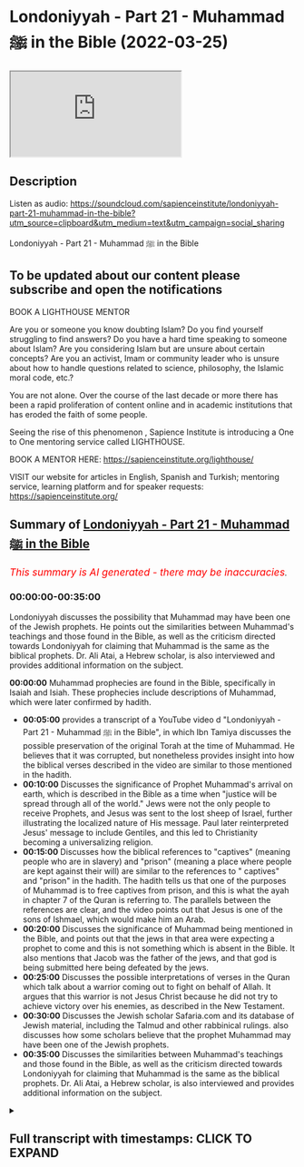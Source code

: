 # Londoniyyah - Part 21 - Muhammad ﷺ in the Bible (2022-03-25)

<iframe loading='lazy' allow='autoplay' src='https://www.youtube.com/embed/diCnJvtrpL4'></iframe>

## Description

Listen as audio: <https://soundcloud.com/sapienceinstitute/londoniyyah-part-21-muhammad-in-the-bible?utm_source=clipboard&utm_medium=text&utm_campaign=social_sharing>

Londoniyyah - Part 21 - Muhammad ﷺ in the Bible

To be updated about our content please subscribe and open the notifications
----

BOOK A LIGHTHOUSE MENTOR

Are you or someone you know doubting Islam? Do you find yourself struggling to find answers?  Do you have a hard time speaking to someone about Islam?  Are you considering Islam but are unsure about certain concepts?  Are you an activist, Imam or community leader who is unsure about how to handle questions related to science, philosophy, the Islamic moral code, etc.?

You are not alone.  Over the course of the last decade or more there has been a rapid proliferation of content online and in academic institutions that has eroded the faith of some people.

Seeing the rise of  this phenomenon , Sapience Institute is introducing a One to One mentoring service called LIGHTHOUSE.

BOOK A MENTOR HERE: <https://sapienceinstitute.org/lighthouse/>

VISIT our website for articles in English, Spanish and Turkish; mentoring service, learning platform and for speaker requests: <https://sapienceinstitute.org/>

## Summary of [Londoniyyah - Part 21 - Muhammad ﷺ in the Bible](https://www.youtube.com/watch?v=diCnJvtrpL4)

*<span style="color:red; font-size:125%">This summary is AI generated - there may be inaccuracies</span>. [](/)*

### <a onclick="modifyYTiframeseektime('0')">00:00:00-00:35:00</a>

 Londoniyyah discusses the possibility that Muhammad may have been one of the Jewish prophets. He points out the similarities between Muhammad's teachings and those found in the Bible, as well as the criticism directed towards Londoniyyah for claiming that Muhammad is the same as the biblical prophets. Dr. Ali Atai, a Hebrew scholar, is also interviewed and provides additional information on the subject.

**<a onclick="modifyYTiframeseektime('0')">00:00:00</a>**  Muhammad prophecies are found in the Bible, specifically in Isaiah and Isiah. These prophecies include descriptions of Muhammad, which were later confirmed by hadith.

* **<a onclick="modifyYTiframeseektime('300')">00:05:00</a>**  provides a transcript of a YouTube video d "Londoniyyah - Part 21 - Muhammad ﷺ in the Bible", in which Ibn Tamiya discusses the possible preservation of the original Torah at the time of Muhammad. He believes that it was corrupted, but nonetheless provides insight into how the biblical verses described in the video are similar to those mentioned in the hadith.
* **<a onclick="modifyYTiframeseektime('600')">00:10:00</a>** Discusses the significance of Prophet Muhammad's arrival on earth, which is described in the Bible as a time when "justice will be spread through all of the world." Jews were not the only people to receive Prophets, and Jesus was sent to the lost sheep of Israel, further illustrating the localized nature of His message. Paul later reinterpreted Jesus' message to include Gentiles, and this led to Christianity becoming a universalizing religion.
* **<a onclick="modifyYTiframeseektime('900')">00:15:00</a>** Discusses how the biblical references to "captives" (meaning people who are in slavery) and "prison" (meaning a place where people are kept against their will) are similar to the references to " captives" and "prison" in the hadith. The hadith tells us that one of the purposes of Muhammad is to free captives from prison, and this is what the ayah in chapter 7 of the Quran is referring to. The parallels between the references are clear, and the video points out that Jesus is one of the sons of Ishmael, which would make him an Arab.
* **<a onclick="modifyYTiframeseektime('1200')">00:20:00</a>** Discusses the significance of Muhammad being mentioned in the Bible, and points out that the jews in that area were expecting a prophet to come and this is not something which is absent in the Bible. It also mentions that Jacob was the father of the jews, and that god is being submitted here being defeated by the jews.
* **<a onclick="modifyYTiframeseektime('1500')">00:25:00</a>** Discusses the possible interpretations of verses in the Quran which talk about a warrior coming out to fight on behalf of Allah. It argues that this warrior is not Jesus Christ because he did not try to achieve victory over his enemies, as described in the New Testament.
* **<a onclick="modifyYTiframeseektime('1800')">00:30:00</a>** Discusses the Jewish scholar Safaria.com and its database of Jewish material, including the Talmud and other rabbinical rulings.  also discusses how some scholars believe that the prophet Muhammad may have been one of the Jewish prophets.
* **<a onclick="modifyYTiframeseektime('2100')">00:35:00</a>** Discusses the similarities between Muhammad's teachings and those found in the Bible, as well as the criticism directed towards Londoniyyah for claiming that Muhammad is the same as the biblical prophets. Dr. Ali Atai, a Hebrew scholar, is also interviewed and provides additional information on the subject.

<details><summary><h2>Full transcript with timestamps: CLICK TO EXPAND</h2></summary>

<a onclick="modifyYTiframeseektime('13')">0:00:13</a> how is everyone doing this is the ninth  
<a onclick="modifyYTiframeseektime('15')">0:00:15</a> session and we're going to be talking  
<a onclick="modifyYTiframeseektime('16')">0:00:16</a> something about something very important  
<a onclick="modifyYTiframeseektime('17')">0:00:17</a> which is about the prophecies  
<a onclick="modifyYTiframeseektime('20')">0:00:20</a> of  
<a onclick="modifyYTiframeseektime('21')">0:00:21</a> the prophet  
<a onclick="modifyYTiframeseektime('22')">0:00:22</a> muhammad that can be found in the bible  
<a onclick="modifyYTiframeseektime('26')">0:00:26</a> before i do that i'm going to leave it  
<a onclick="modifyYTiframeseektime('27')">0:00:27</a> to aquatic to  
<a onclick="modifyYTiframeseektime('57')">0:00:57</a> right so in this poem  
<a onclick="modifyYTiframeseektime('59')">0:00:59</a> uh the the  
<a onclick="modifyYTiframeseektime('61')">0:01:01</a> the novel basically mentions the  
<a onclick="modifyYTiframeseektime('63')">0:01:03</a> basically mentions  
<a onclick="modifyYTiframeseektime('65')">0:01:05</a> uh  
<a onclick="modifyYTiframeseektime('66')">0:01:06</a> which in arabic is  
<a onclick="modifyYTiframeseektime('68')">0:01:08</a> basically the book of isaiah  
<a onclick="modifyYTiframeseektime('71')">0:01:11</a> and the book of isaiah potentially is  
<a onclick="modifyYTiframeseektime('73')">0:01:13</a> the most clear or clear of what we have  
<a onclick="modifyYTiframeseektime('75')">0:01:15</a> today  
<a onclick="modifyYTiframeseektime('77')">0:01:17</a> in uh in terms of  
<a onclick="modifyYTiframeseektime('79')">0:01:19</a> the 42nd chapter of isaiah in terms of  
<a onclick="modifyYTiframeseektime('82')">0:01:22</a> predictions  
<a onclick="modifyYTiframeseektime('83')">0:01:23</a> or mentioning  
<a onclick="modifyYTiframeseektime('85')">0:01:25</a> of a prophet that's going to come in the  
<a onclick="modifyYTiframeseektime('86')">0:01:26</a> future  
<a onclick="modifyYTiframeseektime('87')">0:01:27</a> and when we go through it and we will go  
<a onclick="modifyYTiframeseektime('89')">0:01:29</a> through it it's going to be clear to us  
<a onclick="modifyYTiframeseektime('91')">0:01:31</a> that the  
<a onclick="modifyYTiframeseektime('93')">0:01:33</a> descriptions  
<a onclick="modifyYTiframeseektime('94')">0:01:34</a> are of  
<a onclick="modifyYTiframeseektime('95')">0:01:35</a> uh none other than the prophet muhammad  
<a onclick="modifyYTiframeseektime('98')">0:01:38</a> but before we do so i think it will be  
<a onclick="modifyYTiframeseektime('100')">0:01:40</a> befitting  
<a onclick="modifyYTiframeseektime('101')">0:01:41</a> to have some recite  
<a onclick="modifyYTiframeseektime('104')">0:01:44</a> chapter 7 157  
<a onclick="modifyYTiframeseektime('106')">0:01:46</a> which is a key ayah in the quran  
<a onclick="modifyYTiframeseektime('109')">0:01:49</a> which mentions some points which we  
<a onclick="modifyYTiframeseektime('111')">0:01:51</a> should also pay attention to so this is  
<a onclick="modifyYTiframeseektime('113')">0:01:53</a> chapter 7 verse 157  
<a onclick="modifyYTiframeseektime('166')">0:02:46</a> my  
<a onclick="modifyYTiframeseektime('170')">0:02:50</a> so i'm going to quickly read a  
<a onclick="modifyYTiframeseektime('171')">0:02:51</a> translation of that  
<a onclick="modifyYTiframeseektime('173')">0:02:53</a> uh they are the ones who follow the  
<a onclick="modifyYTiframeseektime('175')">0:02:55</a> messenger the unlettered prophet  
<a onclick="modifyYTiframeseektime('177')">0:02:57</a> whose description they found in the  
<a onclick="modifyYTiframeseektime('179')">0:02:59</a> torah and the injil the gospel he  
<a onclick="modifyYTiframeseektime('181')">0:03:01</a> commands them to do good and forbids  
<a onclick="modifyYTiframeseektime('183')">0:03:03</a> them from evil permits for them what is  
<a onclick="modifyYTiframeseektime('185')">0:03:05</a> lawful and forbids to them  
<a onclick="modifyYTiframeseektime('187')">0:03:07</a> what is impure and relieves them from  
<a onclick="modifyYTiframeseektime('189')">0:03:09</a> the burdens  
<a onclick="modifyYTiframeseektime('191')">0:03:11</a> and the shackles that  
<a onclick="modifyYTiframeseektime('193')">0:03:13</a> that  
<a onclick="modifyYTiframeseektime('193')">0:03:13</a> bound them  
<a onclick="modifyYTiframeseektime('195')">0:03:15</a> only those who believe in him honor and  
<a onclick="modifyYTiframeseektime('197')">0:03:17</a> support him and follow the light sent  
<a onclick="modifyYTiframeseektime('199')">0:03:19</a> down to him will be successful  
<a onclick="modifyYTiframeseektime('204')">0:03:24</a> now interestingly and this is in the  
<a onclick="modifyYTiframeseektime('205')">0:03:25</a> next slide  
<a onclick="modifyYTiframeseektime('207')">0:03:27</a> there is actually a hadith on this  
<a onclick="modifyYTiframeseektime('210')">0:03:30</a> matter and this hadith is in bukhari  
<a onclick="modifyYTiframeseektime('213')">0:03:33</a> and it's narrated as you can see  
<a onclick="modifyYTiframeseektime('216')">0:03:36</a> by  
<a onclick="modifyYTiframeseektime('221')">0:03:41</a> as you can see here  
<a onclick="modifyYTiframeseektime('223')">0:03:43</a> oh sorry yes  
<a onclick="modifyYTiframeseektime('225')">0:03:45</a> and here i'm going to read the english  
<a onclick="modifyYTiframeseektime('229')">0:03:49</a> it says  
<a onclick="modifyYTiframeseektime('230')">0:03:50</a> that he narrates that tell me about the  
<a onclick="modifyYTiframeseektime('232')">0:03:52</a> description of allah's messenger  
<a onclick="modifyYTiframeseektime('234')">0:03:54</a> which is mentioned in the torah  
<a onclick="modifyYTiframeseektime('237')">0:03:57</a> he replied yes by allah he is described  
<a onclick="modifyYTiframeseektime('239')">0:03:59</a> in the torah with some of the qualities  
<a onclick="modifyYTiframeseektime('241')">0:04:01</a> attributed to him in the quran as  
<a onclick="modifyYTiframeseektime('244')">0:04:04</a> follows  
<a onclick="modifyYTiframeseektime('245')">0:04:05</a> now bear in mind  
<a onclick="modifyYTiframeseektime('247')">0:04:07</a> that the books that we have now the old  
<a onclick="modifyYTiframeseektime('249')">0:04:09</a> testament or what is referred to as  
<a onclick="modifyYTiframeseektime('250')">0:04:10</a> torah or the first five books  
<a onclick="modifyYTiframeseektime('253')">0:04:13</a> they have undergone significant revision  
<a onclick="modifyYTiframeseektime('255')">0:04:15</a> there has been manuscripts that have  
<a onclick="modifyYTiframeseektime('257')">0:04:17</a> been found there have been changes that  
<a onclick="modifyYTiframeseektime('259')">0:04:19</a> have been made and that's  
<a onclick="modifyYTiframeseektime('260')">0:04:20</a> an open secret now it doesn't require  
<a onclick="modifyYTiframeseektime('263')">0:04:23</a> too much discussion  
<a onclick="modifyYTiframeseektime('265')">0:04:25</a> only someone who is a religious fanatic  
<a onclick="modifyYTiframeseektime('267')">0:04:27</a> or blind to the evidence would think  
<a onclick="modifyYTiframeseektime('269')">0:04:29</a> anything other than this  
<a onclick="modifyYTiframeseektime('272')">0:04:32</a> for example the masoretic text which  
<a onclick="modifyYTiframeseektime('274')">0:04:34</a> many of the  
<a onclick="modifyYTiframeseektime('276')">0:04:36</a> the old testament is very much of the  
<a onclick="modifyYTiframeseektime('277')">0:04:37</a> old testament translations are based on  
<a onclick="modifyYTiframeseektime('280')">0:04:40</a> underwent significant transformation  
<a onclick="modifyYTiframeseektime('282')">0:04:42</a> when they found the dead sea scrolls  
<a onclick="modifyYTiframeseektime('284')">0:04:44</a> in  
<a onclick="modifyYTiframeseektime('285')">0:04:45</a> the last 60 70 years whenever it was  
<a onclick="modifyYTiframeseektime('286')">0:04:46</a> they funded as these girls and so when  
<a onclick="modifyYTiframeseektime('288')">0:04:48</a> they now the old testament translations  
<a onclick="modifyYTiframeseektime('291')">0:04:51</a> make a decision for what goes in and  
<a onclick="modifyYTiframeseektime('293')">0:04:53</a> what is to be excluded from the old  
<a onclick="modifyYTiframeseektime('294')">0:04:54</a> testament they decide whether it's going  
<a onclick="modifyYTiframeseektime('296')">0:04:56</a> to be the masoretic text or whether it's  
<a onclick="modifyYTiframeseektime('299')">0:04:59</a> going to be the dead sea scrolls and or  
<a onclick="modifyYTiframeseektime('301')">0:05:01</a> if it's going to be the septuagint and  
<a onclick="modifyYTiframeseektime('303')">0:05:03</a> for those who don't know the septuagint  
<a onclick="modifyYTiframeseektime('305')">0:05:05</a> is a greek translation of the old  
<a onclick="modifyYTiframeseektime('307')">0:05:07</a> testament  
<a onclick="modifyYTiframeseektime('308')">0:05:08</a> now you may ask what was a greek  
<a onclick="modifyYTiframeseektime('310')">0:05:10</a> translation of the old testament doing  
<a onclick="modifyYTiframeseektime('312')">0:05:12</a> as one of the primary sources for trying  
<a onclick="modifyYTiframeseektime('314')">0:05:14</a> to find out what the old testament is  
<a onclick="modifyYTiframeseektime('317')">0:05:17</a> they consider it one of the most  
<a onclick="modifyYTiframeseektime('319')">0:05:19</a> important and primary sources and in  
<a onclick="modifyYTiframeseektime('322')">0:05:22</a> fact what they have to do is translate  
<a onclick="modifyYTiframeseektime('323')">0:05:23</a> it into hebrew so there's a translation  
<a onclick="modifyYTiframeseektime('325')">0:05:25</a> process  
<a onclick="modifyYTiframeseektime('327')">0:05:27</a> and it's not inconceivable to think that  
<a onclick="modifyYTiframeseektime('329')">0:05:29</a> they would actually prefer a septuagint  
<a onclick="modifyYTiframeseektime('331')">0:05:31</a> translation  
<a onclick="modifyYTiframeseektime('333')">0:05:33</a> over and above for example a dead sea  
<a onclick="modifyYTiframeseektime('335')">0:05:35</a> manuscript translation it's that's that  
<a onclick="modifyYTiframeseektime('337')">0:05:37</a> has happened that does happen  
<a onclick="modifyYTiframeseektime('339')">0:05:39</a> and so many of the times you maybe a  
<a onclick="modifyYTiframeseektime('341')">0:05:41</a> section of the bible will depend  
<a onclick="modifyYTiframeseektime('344')">0:05:44</a> entirely on  
<a onclick="modifyYTiframeseektime('345')">0:05:45</a> a translation of a he of of a text from  
<a onclick="modifyYTiframeseektime('349')">0:05:49</a> the greek into the hebrew so this is the  
<a onclick="modifyYTiframeseektime('351')">0:05:51</a> kind of thing we are dealing with  
<a onclick="modifyYTiframeseektime('353')">0:05:53</a> we are not dealing with a book that has  
<a onclick="modifyYTiframeseektime('355')">0:05:55</a> been preserved  
<a onclick="modifyYTiframeseektime('356')">0:05:56</a> and so at the time of the prophet  
<a onclick="modifyYTiframeseektime('362')">0:06:02</a> it's important to know  
<a onclick="modifyYTiframeseektime('363')">0:06:03</a> that what they what they were reading  
<a onclick="modifyYTiframeseektime('365')">0:06:05</a> then is different to what we're reading  
<a onclick="modifyYTiframeseektime('366')">0:06:06</a> now and ibn tamiya believes in his hijab  
<a onclick="modifyYTiframeseektime('370')">0:06:10</a> uh  
<a onclick="modifyYTiframeseektime('371')">0:06:11</a> his major work on on kind of comparative  
<a onclick="modifyYTiframeseektime('374')">0:06:14</a> religion  
<a onclick="modifyYTiframeseektime('375')">0:06:15</a> he believes actually and this is a  
<a onclick="modifyYTiframeseektime('376')">0:06:16</a> minority opinion  
<a onclick="modifyYTiframeseektime('378')">0:06:18</a> it is a minority opinion that the torah  
<a onclick="modifyYTiframeseektime('380')">0:06:20</a> in its original form was actually  
<a onclick="modifyYTiframeseektime('382')">0:06:22</a> preserved at the time of the prophet he  
<a onclick="modifyYTiframeseektime('385')">0:06:25</a> believes that whereas in hajjar and  
<a onclick="modifyYTiframeseektime('387')">0:06:27</a> others they disagree with that and  
<a onclick="modifyYTiframeseektime('389')">0:06:29</a> they show that actually it has been  
<a onclick="modifyYTiframeseektime('391')">0:06:31</a> uh you know corrupted and so on  
<a onclick="modifyYTiframeseektime('395')">0:06:35</a> so this is the relevance because you'd  
<a onclick="modifyYTiframeseektime('396')">0:06:36</a> be thinking okay why why is he  
<a onclick="modifyYTiframeseektime('397')">0:06:37</a> mentioning what's in the torah if they  
<a onclick="modifyYTiframeseektime('399')">0:06:39</a> told us  
<a onclick="modifyYTiframeseektime('400')">0:06:40</a> if it's corrupted  
<a onclick="modifyYTiframeseektime('402')">0:06:42</a> there's two ways of answering that  
<a onclick="modifyYTiframeseektime('403')">0:06:43</a> question if you go with the majority  
<a onclick="modifyYTiframeseektime('404')">0:06:44</a> opinions because a that part of the  
<a onclick="modifyYTiframeseektime('406')">0:06:46</a> torah would not be maharaf  
<a onclick="modifyYTiframeseektime('409')">0:06:49</a> and or be  
<a onclick="modifyYTiframeseektime('410')">0:06:50</a> that actually the torah would not have  
<a onclick="modifyYTiframeseektime('412')">0:06:52</a> been muhammad couldn't see me at that  
<a onclick="modifyYTiframeseektime('413')">0:06:53</a> time which is corrupted  
<a onclick="modifyYTiframeseektime('415')">0:06:55</a> in either event it's not a problem for  
<a onclick="modifyYTiframeseektime('417')">0:06:57</a> us what isn't what is interesting about  
<a onclick="modifyYTiframeseektime('419')">0:06:59</a> this is that now you have this companion  
<a onclick="modifyYTiframeseektime('423')">0:07:03</a> telling us what he is reading from the  
<a onclick="modifyYTiframeseektime('424')">0:07:04</a> torah  
<a onclick="modifyYTiframeseektime('425')">0:07:05</a> at the time of the prophet  
<a onclick="modifyYTiframeseektime('430')">0:07:10</a> he said he replied yes by allah he is  
<a onclick="modifyYTiframeseektime('432')">0:07:12</a> describing the torah with some of the  
<a onclick="modifyYTiframeseektime('434')">0:07:14</a> qualities attributed to him in the quran  
<a onclick="modifyYTiframeseektime('436')">0:07:16</a> as follows oh prophet we have sent you  
<a onclick="modifyYTiframeseektime('438')">0:07:18</a> as a witness  
<a onclick="modifyYTiframeseektime('439')">0:07:19</a> for allah's true religion and the giver  
<a onclick="modifyYTiframeseektime('441')">0:07:21</a> of glad tidings  
<a onclick="modifyYTiframeseektime('443')">0:07:23</a> to the faithful believers and of warner  
<a onclick="modifyYTiframeseektime('445')">0:07:25</a> to the unbelievers and a guardian of the  
<a onclick="modifyYTiframeseektime('447')">0:07:27</a> illiterates you are my slave and i am  
<a onclick="modifyYTiframeseektime('450')">0:07:30</a> and my messenger okay  
<a onclick="modifyYTiframeseektime('453')">0:07:33</a> i have named you el mota  
<a onclick="modifyYTiframeseektime('455')">0:07:35</a> or the one one who depends upon allah  
<a onclick="modifyYTiframeseektime('458')">0:07:38</a> you are neither discourteous harsh  
<a onclick="modifyYTiframeseektime('461')">0:07:41</a> nor a noisemaker in the markets and you  
<a onclick="modifyYTiframeseektime('463')">0:07:43</a> do not do evil to those who do evil to  
<a onclick="modifyYTiframeseektime('466')">0:07:46</a> you but you deal with them  
<a onclick="modifyYTiframeseektime('468')">0:07:48</a> with forgiveness  
<a onclick="modifyYTiframeseektime('470')">0:07:50</a> and kindness  
<a onclick="modifyYTiframeseektime('472')">0:07:52</a> allah will not let him the prophet die  
<a onclick="modifyYTiframeseektime('474')">0:07:54</a> till he makes straight the crooked  
<a onclick="modifyYTiframeseektime('475')">0:07:55</a> people by making them say non has the  
<a onclick="modifyYTiframeseektime('478')">0:07:58</a> right to be worshipped by allah  
<a onclick="modifyYTiframeseektime('481')">0:08:01</a> with which  
<a onclick="modifyYTiframeseektime('482')">0:08:02</a> will be open blind eyes and deaf ears  
<a onclick="modifyYTiframeseektime('484')">0:08:04</a> and enveloped hearts now interesting  
<a onclick="modifyYTiframeseektime('486')">0:08:06</a> because  
<a onclick="modifyYTiframeseektime('487')">0:08:07</a> we are going to read now the biblical  
<a onclick="modifyYTiframeseektime('489')">0:08:09</a> verses  
<a onclick="modifyYTiframeseektime('491')">0:08:11</a> and they're there in the slides but i'm  
<a onclick="modifyYTiframeseektime('492')">0:08:12</a> going to read them  
<a onclick="modifyYTiframeseektime('493')">0:08:13</a> myself  
<a onclick="modifyYTiframeseektime('494')">0:08:14</a> and i want you to just think about those  
<a onclick="modifyYTiframeseektime('496')">0:08:16</a> those are the descriptions that i  
<a onclick="modifyYTiframeseektime('498')">0:08:18</a> mentioned the hadith whilst now we read  
<a onclick="modifyYTiframeseektime('502')">0:08:22</a> isaiah chapter 42.  
<a onclick="modifyYTiframeseektime('509')">0:08:29</a> here is my servant whom i uphold  
<a onclick="modifyYTiframeseektime('513')">0:08:33</a> my chosen one in whom i delight  
<a onclick="modifyYTiframeseektime('517')">0:08:37</a> i will put my spirit on him and he will  
<a onclick="modifyYTiframeseektime('519')">0:08:39</a> bring justice to the nations  
<a onclick="modifyYTiframeseektime('522')">0:08:42</a> he will not shout or cry out or raise  
<a onclick="modifyYTiframeseektime('524')">0:08:44</a> his voice in the streets what does that  
<a onclick="modifyYTiframeseektime('526')">0:08:46</a> remind you of  
<a onclick="modifyYTiframeseektime('527')">0:08:47</a> the hadith  
<a onclick="modifyYTiframeseektime('528')">0:08:48</a> we just read yeah  
<a onclick="modifyYTiframeseektime('530')">0:08:50</a> and bear in mind also that not shouting  
<a onclick="modifyYTiframeseektime('532')">0:08:52</a> and crying out is something which is in  
<a onclick="modifyYTiframeseektime('533')">0:08:53</a> the quran  
<a onclick="modifyYTiframeseektime('535')">0:08:55</a> in the ankle  
<a onclick="modifyYTiframeseektime('538')">0:08:58</a> which is  
<a onclick="modifyYTiframeseektime('540')">0:09:00</a> when lokman was giving advice to his son  
<a onclick="modifyYTiframeseektime('542')">0:09:02</a> he said that the worst of voices are the  
<a onclick="modifyYTiframeseektime('543')">0:09:03</a> voices of  
<a onclick="modifyYTiframeseektime('545')">0:09:05</a> you know the donkeys so don't raise your  
<a onclick="modifyYTiframeseektime('548')">0:09:08</a> voice too much don't shout  
<a onclick="modifyYTiframeseektime('550')">0:09:10</a> don't shout out  
<a onclick="modifyYTiframeseektime('554')">0:09:14</a> a bruised reed he will not break and a  
<a onclick="modifyYTiframeseektime('557')">0:09:17</a> smoldering wick he will not snuff out  
<a onclick="modifyYTiframeseektime('560')">0:09:20</a> in faithfulness he will bring forth  
<a onclick="modifyYTiframeseektime('561')">0:09:21</a> justice  
<a onclick="modifyYTiframeseektime('563')">0:09:23</a> he will not he will not falter or be  
<a onclick="modifyYTiframeseektime('565')">0:09:25</a> discouraged till he establish justice on  
<a onclick="modifyYTiframeseektime('568')">0:09:28</a> earth  
<a onclick="modifyYTiframeseektime('570')">0:09:30</a> now this is interesting  
<a onclick="modifyYTiframeseektime('572')">0:09:32</a> because the word  
<a onclick="modifyYTiframeseektime('575')">0:09:35</a> in the hebrew language  
<a onclick="modifyYTiframeseektime('577')">0:09:37</a> which means the earth  
<a onclick="modifyYTiframeseektime('578')">0:09:38</a> it's not something specific  
<a onclick="modifyYTiframeseektime('581')">0:09:41</a> here it's uh  
<a onclick="modifyYTiframeseektime('583')">0:09:43</a> it's indefinite  
<a onclick="modifyYTiframeseektime('585')">0:09:45</a> it's talking about the entire earth  
<a onclick="modifyYTiframeseektime('588')">0:09:48</a> in fact and we know that jewish  
<a onclick="modifyYTiframeseektime('590')">0:09:50</a> tradition says that actually  
<a onclick="modifyYTiframeseektime('592')">0:09:52</a> prophethood was only sent to  
<a onclick="modifyYTiframeseektime('594')">0:09:54</a> the jews  
<a onclick="modifyYTiframeseektime('595')">0:09:55</a> so this this person who who's obviously  
<a onclick="modifyYTiframeseektime('597')">0:09:57</a> being described here  
<a onclick="modifyYTiframeseektime('599')">0:09:59</a> he's going to come not to the jewish  
<a onclick="modifyYTiframeseektime('601')">0:10:01</a> people or the children of israel he's  
<a onclick="modifyYTiframeseektime('602')">0:10:02</a> going to come to all of the world and  
<a onclick="modifyYTiframeseektime('604')">0:10:04</a> he's going to try and spread justice  
<a onclick="modifyYTiframeseektime('605')">0:10:05</a> through all of the world  
<a onclick="modifyYTiframeseektime('607')">0:10:07</a> and this is extremely significant  
<a onclick="modifyYTiframeseektime('610')">0:10:10</a> he will not be he will not falter or be  
<a onclick="modifyYTiframeseektime('611')">0:10:11</a> discouraged till he establish  
<a onclick="modifyYTiframeseektime('613')">0:10:13</a> establishes justice on the earth  
<a onclick="modifyYTiframeseektime('615')">0:10:15</a> in his law the islands will put their  
<a onclick="modifyYTiframeseektime('617')">0:10:17</a> help  
<a onclick="modifyYTiframeseektime('618')">0:10:18</a> the islands and this is plural now  
<a onclick="modifyYTiframeseektime('623')">0:10:23</a> this is what god the lord says he who  
<a onclick="modifyYTiframeseektime('625')">0:10:25</a> created the heavens and the and  
<a onclick="modifyYTiframeseektime('627')">0:10:27</a> the earth  
<a onclick="modifyYTiframeseektime('629')">0:10:29</a> sorry he who created the heavens and  
<a onclick="modifyYTiframeseektime('631')">0:10:31</a> stretched them out he who spread out the  
<a onclick="modifyYTiframeseektime('633')">0:10:33</a> earth and all that comes out of it  
<a onclick="modifyYTiframeseektime('635')">0:10:35</a> who gives breath to its people and life  
<a onclick="modifyYTiframeseektime('638')">0:10:38</a> to those who walk on it  
<a onclick="modifyYTiframeseektime('640')">0:10:40</a> i the lord and this kind of language is  
<a onclick="modifyYTiframeseektime('641')">0:10:41</a> similar to what you find in the quran  
<a onclick="modifyYTiframeseektime('645')">0:10:45</a> you know  
<a onclick="modifyYTiframeseektime('649')">0:10:49</a> i the lord have called you in  
<a onclick="modifyYTiframeseektime('651')">0:10:51</a> righteousness i will hold of your hand i  
<a onclick="modifyYTiframeseektime('654')">0:10:54</a> will keep you and will make you to to be  
<a onclick="modifyYTiframeseektime('657')">0:10:57</a> a covenant for the people and the light  
<a onclick="modifyYTiframeseektime('659')">0:10:59</a> for the gentiles  
<a onclick="modifyYTiframeseektime('661')">0:11:01</a> now the gentiles are non-jews  
<a onclick="modifyYTiframeseektime('665')">0:11:05</a> very interestingly  
<a onclick="modifyYTiframeseektime('669')">0:11:09</a> first of all all jewish prophets were  
<a onclick="modifyYTiframeseektime('671')">0:11:11</a> not sent as gentiles they were sent to  
<a onclick="modifyYTiframeseektime('673')">0:11:13</a> the children of israel  
<a onclick="modifyYTiframeseektime('675')">0:11:15</a> but even jesus for the for christians  
<a onclick="modifyYTiframeseektime('677')">0:11:17</a> who want to say this is about jesus  
<a onclick="modifyYTiframeseektime('679')">0:11:19</a> he wasn't sent to the gentiles he  
<a onclick="modifyYTiframeseektime('682')">0:11:22</a> himself stated that he was sent to the  
<a onclick="modifyYTiframeseektime('684')">0:11:24</a> lost sheep of israel a very famous  
<a onclick="modifyYTiframeseektime('686')">0:11:26</a> narration i'm not sure if any of you  
<a onclick="modifyYTiframeseektime('687')">0:11:27</a> know it and you should know this  
<a onclick="modifyYTiframeseektime('688')">0:11:28</a> narration  
<a onclick="modifyYTiframeseektime('690')">0:11:30</a> because it  
<a onclick="modifyYTiframeseektime('691')">0:11:31</a> it's it's it's actually  
<a onclick="modifyYTiframeseektime('693')">0:11:33</a> and we would say this definitely didn't  
<a onclick="modifyYTiframeseektime('695')">0:11:35</a> happen  
<a onclick="modifyYTiframeseektime('697')">0:11:37</a> but this indicates racism and  
<a onclick="modifyYTiframeseektime('698')">0:11:38</a> discrimination  
<a onclick="modifyYTiframeseektime('700')">0:11:40</a> uh a canaanite woman came to jesus  
<a onclick="modifyYTiframeseektime('704')">0:11:44</a> in the bible the new testament now  
<a onclick="modifyYTiframeseektime('707')">0:11:47</a> and she asked him to heal her  
<a onclick="modifyYTiframeseektime('709')">0:11:49</a> and he says he doesn't he called her a  
<a onclick="modifyYTiframeseektime('711')">0:11:51</a> dog basically  
<a onclick="modifyYTiframeseektime('713')">0:11:53</a> you know  
<a onclick="modifyYTiframeseektime('715')">0:11:55</a> after she begged him a little bit more  
<a onclick="modifyYTiframeseektime('716')">0:11:56</a> he healed her  
<a onclick="modifyYTiframeseektime('719')">0:11:59</a> and they say well that abra gets the  
<a onclick="modifyYTiframeseektime('720')">0:12:00</a> first thing it doesn't abrogate anything  
<a onclick="modifyYTiframeseektime('721')">0:12:01</a> he still called her a dog because she  
<a onclick="modifyYTiframeseektime('723')">0:12:03</a> was a gentile she wasn't a jew  
<a onclick="modifyYTiframeseektime('725')">0:12:05</a> and you could look at  
<a onclick="modifyYTiframeseektime('726')">0:12:06</a> this very famous verse  
<a onclick="modifyYTiframeseektime('729')">0:12:09</a> and jesus in the new testament said do  
<a onclick="modifyYTiframeseektime('731')">0:12:11</a> not go in the way of the gentiles  
<a onclick="modifyYTiframeseektime('733')">0:12:13</a> for i was only sent to the lost sheep of  
<a onclick="modifyYTiframeseektime('735')">0:12:15</a> israel  
<a onclick="modifyYTiframeseektime('736')">0:12:16</a> very clear and decisive verse it's only  
<a onclick="modifyYTiframeseektime('739')">0:12:19</a> really  
<a onclick="modifyYTiframeseektime('740')">0:12:20</a> when you look at the history of  
<a onclick="modifyYTiframeseektime('742')">0:12:22</a> christianity  
<a onclick="modifyYTiframeseektime('743')">0:12:23</a> when did christianity become a  
<a onclick="modifyYTiframeseektime('744')">0:12:24</a> universalizing religion  
<a onclick="modifyYTiframeseektime('747')">0:12:27</a> it became a universalizing religion  
<a onclick="modifyYTiframeseektime('749')">0:12:29</a> when paul  
<a onclick="modifyYTiframeseektime('750')">0:12:30</a> had an interpretation  
<a onclick="modifyYTiframeseektime('752')">0:12:32</a> of christianity  
<a onclick="modifyYTiframeseektime('754')">0:12:34</a> which was universalizing which was  
<a onclick="modifyYTiframeseektime('757')">0:12:37</a> we'll go to the gentiles and so on  
<a onclick="modifyYTiframeseektime('760')">0:12:40</a> but i'm not sure if you guys know who  
<a onclick="modifyYTiframeseektime('762')">0:12:42</a> james is who knows who james is  
<a onclick="modifyYTiframeseektime('763')">0:12:43</a> according to christians  
<a onclick="modifyYTiframeseektime('766')">0:12:46</a> yeah the brother of jesus christ they  
<a onclick="modifyYTiframeseektime('768')">0:12:48</a> believe he's the brother of jesus christ  
<a onclick="modifyYTiframeseektime('770')">0:12:50</a> and james if you look at  
<a onclick="modifyYTiframeseektime('773')">0:12:53</a> the books of  
<a onclick="modifyYTiframeseektime('775')">0:12:55</a> he was supposedly written and so on  
<a onclick="modifyYTiframeseektime('777')">0:12:57</a> he was firmly on the old covenant he  
<a onclick="modifyYTiframeseektime('779')">0:12:59</a> firmly believed in the law or the jews  
<a onclick="modifyYTiframeseektime('782')">0:13:02</a> today called the halacha he firmly  
<a onclick="modifyYTiframeseektime('784')">0:13:04</a> believed in all that in fact  
<a onclick="modifyYTiframeseektime('785')">0:13:05</a> he  
<a onclick="modifyYTiframeseektime('786')">0:13:06</a> and we can go into this but he tested  
<a onclick="modifyYTiframeseektime('788')">0:13:08</a> paul himself  
<a onclick="modifyYTiframeseektime('791')">0:13:11</a> about things like circumcision i mean  
<a onclick="modifyYTiframeseektime('792')">0:13:12</a> they were fighting each other for a  
<a onclick="modifyYTiframeseektime('793')">0:13:13</a> circumcision  
<a onclick="modifyYTiframeseektime('794')">0:13:14</a> you know he tested paul to see if he in  
<a onclick="modifyYTiframeseektime('797')">0:13:17</a> fact believed in the law  
<a onclick="modifyYTiframeseektime('799')">0:13:19</a> and paul  
<a onclick="modifyYTiframeseektime('800')">0:13:20</a> replied that yes he believes in the law  
<a onclick="modifyYTiframeseektime('802')">0:13:22</a> he believed that you know and he was he  
<a onclick="modifyYTiframeseektime('804')">0:13:24</a> was lying actually because when you look  
<a onclick="modifyYTiframeseektime('806')">0:13:26</a> at his books there's 13 books in the new  
<a onclick="modifyYTiframeseektime('808')">0:13:28</a> testament attributed to paul  
<a onclick="modifyYTiframeseektime('810')">0:13:30</a> all of them indicate that he wasn't he  
<a onclick="modifyYTiframeseektime('811')">0:13:31</a> doesn't believe he believes in a new  
<a onclick="modifyYTiframeseektime('813')">0:13:33</a> covenant he believes that jesus  
<a onclick="modifyYTiframeseektime('816')">0:13:36</a> the fact that he died for the sins  
<a onclick="modifyYTiframeseektime('818')">0:13:38</a> of humanity means that we don't have to  
<a onclick="modifyYTiframeseektime('820')">0:13:40</a> abide by that law so he pretended  
<a onclick="modifyYTiframeseektime('823')">0:13:43</a> when he was in front of james  
<a onclick="modifyYTiframeseektime('825')">0:13:45</a> to abide by the law but when  
<a onclick="modifyYTiframeseektime('827')">0:13:47</a> in his own teachings  
<a onclick="modifyYTiframeseektime('830')">0:13:50</a> he uh  
<a onclick="modifyYTiframeseektime('832')">0:13:52</a> he didn't abide by the law so the  
<a onclick="modifyYTiframeseektime('833')">0:13:53</a> universalizing message of christianity  
<a onclick="modifyYTiframeseektime('837')">0:13:57</a> was partly because of paul and then  
<a onclick="modifyYTiframeseektime('840')">0:14:00</a> because of the roman empire when they  
<a onclick="modifyYTiframeseektime('842')">0:14:02</a> when they took on christianity it  
<a onclick="modifyYTiframeseektime('843')">0:14:03</a> couldn't be a localized religion for the  
<a onclick="modifyYTiframeseektime('844')">0:14:04</a> jews it had to be something which was  
<a onclick="modifyYTiframeseektime('846')">0:14:06</a> universalized for everyone otherwise  
<a onclick="modifyYTiframeseektime('848')">0:14:08</a> policy could not be extracted from it  
<a onclick="modifyYTiframeseektime('850')">0:14:10</a> and unity unity cannot be made from it  
<a onclick="modifyYTiframeseektime('853')">0:14:13</a> but if you look at the explicit verses  
<a onclick="modifyYTiframeseektime('857')">0:14:17</a> of the uh  
<a onclick="modifyYTiframeseektime('859')">0:14:19</a> of of the bible you can easily make a  
<a onclick="modifyYTiframeseektime('861')">0:14:21</a> case  
<a onclick="modifyYTiframeseektime('862')">0:14:22</a> for the localized nature of the message  
<a onclick="modifyYTiframeseektime('864')">0:14:24</a> of jesus himself do not go in the way of  
<a onclick="modifyYTiframeseektime('867')">0:14:27</a> you know the gentiles for i was only  
<a onclick="modifyYTiframeseektime('869')">0:14:29</a> sent to the lost sheep of israel  
<a onclick="modifyYTiframeseektime('871')">0:14:31</a> but the fact that this is not jesus will  
<a onclick="modifyYTiframeseektime('873')">0:14:33</a> become even more clear  
<a onclick="modifyYTiframeseektime('875')">0:14:35</a> in the verses that follow  
<a onclick="modifyYTiframeseektime('877')">0:14:37</a> he stated i the lord  
<a onclick="modifyYTiframeseektime('880')">0:14:40</a> have called you in righteousness  
<a onclick="modifyYTiframeseektime('882')">0:14:42</a> i will take hold of your hand i will  
<a onclick="modifyYTiframeseektime('884')">0:14:44</a> keep you and will make you  
<a onclick="modifyYTiframeseektime('886')">0:14:46</a> to be a covenant for the people and the  
<a onclick="modifyYTiframeseektime('889')">0:14:49</a> light for the gentiles  
<a onclick="modifyYTiframeseektime('890')">0:14:50</a> to open the to open eyes that's our  
<a onclick="modifyYTiframeseektime('893')">0:14:53</a> blind and what does that remind you of  
<a onclick="modifyYTiframeseektime('896')">0:14:56</a> to open eyes that are blind the  
<a onclick="modifyYTiframeseektime('897')">0:14:57</a> christians will say this is you know  
<a onclick="modifyYTiframeseektime('899')">0:14:59</a> this is jesus but what did we see in the  
<a onclick="modifyYTiframeseektime('901')">0:15:01</a> hadith  
<a onclick="modifyYTiframeseektime('902')">0:15:02</a> we saw this exact terminology  
<a onclick="modifyYTiframeseektime('905')">0:15:05</a> who remembers what the hadith said  
<a onclick="modifyYTiframeseektime('907')">0:15:07</a> yeah um  
<a onclick="modifyYTiframeseektime('909')">0:15:09</a> which will be opened blind eyes and  
<a onclick="modifyYTiframeseektime('911')">0:15:11</a> death is and enveloped hearts  
<a onclick="modifyYTiframeseektime('916')">0:15:16</a> exactly to open eyes  
<a onclick="modifyYTiframeseektime('919')">0:15:19</a> that are blind  
<a onclick="modifyYTiframeseektime('921')">0:15:21</a> to free captives from prison and to  
<a onclick="modifyYTiframeseektime('924')">0:15:24</a> release them from the dungeon what does  
<a onclick="modifyYTiframeseektime('927')">0:15:27</a> that remind you of  
<a onclick="modifyYTiframeseektime('931')">0:15:31</a> not the hadith but something even  
<a onclick="modifyYTiframeseektime('938')">0:15:38</a> clearer this this sentence here says  
<a onclick="modifyYTiframeseektime('943')">0:15:43</a> to free captives from prison  
<a onclick="modifyYTiframeseektime('950')">0:15:50</a> say again slavery  
<a onclick="modifyYTiframeseektime('952')">0:15:52</a> this is captive so it could be uh yeah  
<a onclick="modifyYTiframeseektime('955')">0:15:55</a> any prisoners  
<a onclick="modifyYTiframeseektime('956')">0:15:56</a> uh the congress  
<a onclick="modifyYTiframeseektime('959')">0:15:59</a> no  
<a onclick="modifyYTiframeseektime('959')">0:15:59</a> what did we just read in the beginning  
<a onclick="modifyYTiframeseektime('961')">0:16:01</a> of the uh  
<a onclick="modifyYTiframeseektime('962')">0:16:02</a> thing  
<a onclick="modifyYTiframeseektime('963')">0:16:03</a> in the surah in chapter 7 157  
<a onclick="modifyYTiframeseektime('968')">0:16:08</a> can you go back to that  
<a onclick="modifyYTiframeseektime('969')">0:16:09</a> can you go back to the translation of  
<a onclick="modifyYTiframeseektime('971')">0:16:11</a> that  
<a onclick="modifyYTiframeseektime('979')">0:16:19</a> okay yeah  
<a onclick="modifyYTiframeseektime('993')">0:16:33</a> how is that  
<a onclick="modifyYTiframeseektime('995')">0:16:35</a> and translated them from the burdens and  
<a onclick="modifyYTiframeseektime('997')">0:16:37</a> the shackles that bound them beautiful  
<a onclick="modifyYTiframeseektime('999')">0:16:39</a> so they were imprisoned they were in  
<a onclick="modifyYTiframeseektime('1001')">0:16:41</a> shackles and then  
<a onclick="modifyYTiframeseektime('1003')">0:16:43</a> they were made free from those shackles  
<a onclick="modifyYTiframeseektime('1005')">0:16:45</a> so what do we find here we find here it  
<a onclick="modifyYTiframeseektime('1007')">0:16:47</a> says  
<a onclick="modifyYTiframeseektime('1008')">0:16:48</a> to open the eyes that are blind which is  
<a onclick="modifyYTiframeseektime('1009')">0:16:49</a> in the hadith to free captives from  
<a onclick="modifyYTiframeseektime('1011')">0:16:51</a> prison meaning to release them from the  
<a onclick="modifyYTiframeseektime('1013')">0:16:53</a> shackles and release them from the  
<a onclick="modifyYTiframeseektime('1014')">0:16:54</a> dungeon  
<a onclick="modifyYTiframeseektime('1016')">0:16:56</a> okay so this is not okay there's not an  
<a onclick="modifyYTiframeseektime('1017')">0:16:57</a> actual dungeon this metaphoric speech  
<a onclick="modifyYTiframeseektime('1022')">0:17:02</a> those who sit in darkness so if if those  
<a onclick="modifyYTiframeseektime('1024')">0:17:04</a> who are sitting in darkness that must  
<a onclick="modifyYTiframeseektime('1026')">0:17:06</a> mean that the person that is coming must  
<a onclick="modifyYTiframeseektime('1028')">0:17:08</a> be coming with what  
<a onclick="modifyYTiframeseektime('1030')">0:17:10</a> like and what does the ayah continue to  
<a onclick="modifyYTiframeseektime('1032')">0:17:12</a> say  
<a onclick="modifyYTiframeseektime('1046')">0:17:26</a> right so so the following these people  
<a onclick="modifyYTiframeseektime('1048')">0:17:28</a> that are in darkness in the dungeons are  
<a onclick="modifyYTiframeseektime('1050')">0:17:30</a> now following a light  
<a onclick="modifyYTiframeseektime('1052')">0:17:32</a> so the ayah is there  
<a onclick="modifyYTiframeseektime('1054')">0:17:34</a> the hadith is that and now you have this  
<a onclick="modifyYTiframeseektime('1056')">0:17:36</a> can you see the parallel so far  
<a onclick="modifyYTiframeseektime('1060')">0:17:40</a> but the parallels become even more  
<a onclick="modifyYTiframeseektime('1062')">0:17:42</a> clear when we continue he continues i am  
<a onclick="modifyYTiframeseektime('1066')">0:17:46</a> the lord that is my name i will not give  
<a onclick="modifyYTiframeseektime('1069')">0:17:49</a> my glory to another or praise to idols  
<a onclick="modifyYTiframeseektime('1072')">0:17:52</a> see the former things that have taken  
<a onclick="modifyYTiframeseektime('1073')">0:17:53</a> place and new things i declare  
<a onclick="modifyYTiframeseektime('1075')">0:17:55</a> before they spring  
<a onclick="modifyYTiframeseektime('1077')">0:17:57</a> into being so if before they speak into  
<a onclick="modifyYTiframeseektime('1079')">0:17:59</a> being means this is about the present or  
<a onclick="modifyYTiframeseektime('1080')">0:18:00</a> the future  
<a onclick="modifyYTiframeseektime('1082')">0:18:02</a> future because this i announce them to  
<a onclick="modifyYTiframeseektime('1085')">0:18:05</a> you he's going to announce the future  
<a onclick="modifyYTiframeseektime('1087')">0:18:07</a> sing to the lord a new song  
<a onclick="modifyYTiframeseektime('1091')">0:18:11</a> his praise from the ends of the earth  
<a onclick="modifyYTiframeseektime('1093')">0:18:13</a> you who go down to the sea and all that  
<a onclick="modifyYTiframeseektime('1096')">0:18:16</a> is in it  
<a onclick="modifyYTiframeseektime('1097')">0:18:17</a> you islands and all who live in them  
<a onclick="modifyYTiframeseektime('1099')">0:18:19</a> let the desert and its towns raise their  
<a onclick="modifyYTiframeseektime('1102')">0:18:22</a> voices let the settlements where kedar  
<a onclick="modifyYTiframeseektime('1105')">0:18:25</a> lives rejoice  
<a onclick="modifyYTiframeseektime('1107')">0:18:27</a> now in the bible  
<a onclick="modifyYTiframeseektime('1110')">0:18:30</a> and you'll see this from your slides  
<a onclick="modifyYTiframeseektime('1112')">0:18:32</a> it's clear who kedar is who is kedar  
<a onclick="modifyYTiframeseektime('1116')">0:18:36</a> jesus yeah he's one of the sons of  
<a onclick="modifyYTiframeseektime('1118')">0:18:38</a> ishmael right  
<a onclick="modifyYTiframeseektime('1120')">0:18:40</a> so he can't be one  
<a onclick="modifyYTiframeseektime('1123')">0:18:43</a> he can't be jewish it's finished  
<a onclick="modifyYTiframeseektime('1126')">0:18:46</a> he must be wha  
<a onclick="modifyYTiframeseektime('1129')">0:18:49</a> he's an arab  
<a onclick="modifyYTiframeseektime('1130')">0:18:50</a> ishmael is the father of all of the  
<a onclick="modifyYTiframeseektime('1132')">0:18:52</a> arabs  
<a onclick="modifyYTiframeseektime('1133')">0:18:53</a> now i'm going to read to you exactly  
<a onclick="modifyYTiframeseektime('1135')">0:18:55</a> what it says in the bible so  
<a onclick="modifyYTiframeseektime('1137')">0:18:57</a> this is not  
<a onclick="modifyYTiframeseektime('1138')">0:18:58</a> telling you  
<a onclick="modifyYTiframeseektime('1139')">0:18:59</a> this is  
<a onclick="modifyYTiframeseektime('1143')">0:19:03</a> genesis chapter 25 verse 13.  
<a onclick="modifyYTiframeseektime('1147')">0:19:07</a> and these are the names of the sons of  
<a onclick="modifyYTiframeseektime('1149')">0:19:09</a> ishmael by their names according to  
<a onclick="modifyYTiframeseektime('1151')">0:19:11</a> their generation the first born of  
<a onclick="modifyYTiframeseektime('1153')">0:19:13</a> ishmael  
<a onclick="modifyYTiframeseektime('1154')">0:19:14</a> and then  
<a onclick="modifyYTiframeseektime('1156')">0:19:16</a> nebajoth  
<a onclick="modifyYTiframeseektime('1158')">0:19:18</a> pronounced his name and kedar and adbil  
<a onclick="modifyYTiframeseektime('1161')">0:19:21</a> and mibsam  
<a onclick="modifyYTiframeseektime('1163')">0:19:23</a> so these are the names of who the sons  
<a onclick="modifyYTiframeseektime('1165')">0:19:25</a> of ishmael it's made  
<a onclick="modifyYTiframeseektime('1167')">0:19:27</a> okay  
<a onclick="modifyYTiframeseektime('1168')">0:19:28</a> now where are they  
<a onclick="modifyYTiframeseektime('1170')">0:19:30</a> well the bible tells us ezekiel chapter  
<a onclick="modifyYTiframeseektime('1172')">0:19:32</a> 27 verse 21  
<a onclick="modifyYTiframeseektime('1174')">0:19:34</a> the arabians and the princes of kedar  
<a onclick="modifyYTiframeseektime('1177')">0:19:37</a> sent merchants to trade lambs and rams  
<a onclick="modifyYTiframeseektime('1179')">0:19:39</a> and mail goats in exchange for your  
<a onclick="modifyYTiframeseektime('1181')">0:19:41</a> goods  
<a onclick="modifyYTiframeseektime('1182')">0:19:42</a> so they are located in arabia  
<a onclick="modifyYTiframeseektime('1185')">0:19:45</a> so you have these people that are  
<a onclick="modifyYTiframeseektime('1187')">0:19:47</a> located in arabia who are arabs  
<a onclick="modifyYTiframeseektime('1190')">0:19:50</a> and of all of the nations the canaanites  
<a onclick="modifyYTiframeseektime('1192')">0:19:52</a> here malik every single nation that the  
<a onclick="modifyYTiframeseektime('1194')">0:19:54</a> bible mentions which  
<a onclick="modifyYTiframeseektime('1196')">0:19:56</a> could be i don't know in the dozens yeah  
<a onclick="modifyYTiframeseektime('1199')">0:19:59</a> in this very verse  
<a onclick="modifyYTiframeseektime('1202')">0:20:02</a> it mentions kedar the arabs  
<a onclick="modifyYTiframeseektime('1207')">0:20:07</a> how significant is that  
<a onclick="modifyYTiframeseektime('1212')">0:20:12</a> that's extremely significant i mean no  
<a onclick="modifyYTiframeseektime('1214')">0:20:14</a> and this is so decisive  
<a onclick="modifyYTiframeseektime('1217')">0:20:17</a> that it will  
<a onclick="modifyYTiframeseektime('1219')">0:20:19</a> have an impact on someone who truly  
<a onclick="modifyYTiframeseektime('1221')">0:20:21</a> believes in this book  
<a onclick="modifyYTiframeseektime('1222')">0:20:22</a> how could it not  
<a onclick="modifyYTiframeseektime('1224')">0:20:24</a> it's literally talking about which other  
<a onclick="modifyYTiframeseektime('1226')">0:20:26</a> arab  
<a onclick="modifyYTiframeseektime('1227')">0:20:27</a> came to the arabian peninsula and did  
<a onclick="modifyYTiframeseektime('1230')">0:20:30</a> any of these things  
<a onclick="modifyYTiframeseektime('1231')">0:20:31</a> let alone all of these things and  
<a onclick="modifyYTiframeseektime('1234')">0:20:34</a> claimed prophethood  
<a onclick="modifyYTiframeseektime('1237')">0:20:37</a> and was followed  
<a onclick="modifyYTiframeseektime('1239')">0:20:39</a> not just that he was actually followed  
<a onclick="modifyYTiframeseektime('1241')">0:20:41</a> not muslim  
<a onclick="modifyYTiframeseektime('1242')">0:20:42</a> who was not followed then  
<a onclick="modifyYTiframeseektime('1244')">0:20:44</a> relegated to the trash heap of history  
<a onclick="modifyYTiframeseektime('1251')">0:20:51</a> let the people of selah sing for joy and  
<a onclick="modifyYTiframeseektime('1252')">0:20:52</a> let them shout from the mountaintops  
<a onclick="modifyYTiframeseektime('1255')">0:20:55</a> many have said sella here  
<a onclick="modifyYTiframeseektime('1257')">0:20:57</a> is talking about the mountains in medina  
<a onclick="modifyYTiframeseektime('1260')">0:21:00</a> which are actually called salah  
<a onclick="modifyYTiframeseektime('1262')">0:21:02</a> now what is really interesting is that  
<a onclick="modifyYTiframeseektime('1264')">0:21:04</a> you know if you read the seerah you'll  
<a onclick="modifyYTiframeseektime('1265')">0:21:05</a> find that the  
<a onclick="modifyYTiframeseektime('1267')">0:21:07</a> the jews in that area they have actually  
<a onclick="modifyYTiframeseektime('1270')">0:21:10</a> gone to that area  
<a onclick="modifyYTiframeseektime('1272')">0:21:12</a> because  
<a onclick="modifyYTiframeseektime('1273')">0:21:13</a> they were expecting  
<a onclick="modifyYTiframeseektime('1275')">0:21:15</a> a prophet to come  
<a onclick="modifyYTiframeseektime('1281')">0:21:21</a> and this is not something which is  
<a onclick="modifyYTiframeseektime('1282')">0:21:22</a> absent in the bible  
<a onclick="modifyYTiframeseektime('1285')">0:21:25</a> in the very book of isaiah and i forget  
<a onclick="modifyYTiframeseektime('1287')">0:21:27</a> the exact reference we can get it yeah  
<a onclick="modifyYTiframeseektime('1289')">0:21:29</a> they were expecting a profit to come  
<a onclick="modifyYTiframeseektime('1291')">0:21:31</a> from the quote-unquote thickets of  
<a onclick="modifyYTiframeseektime('1293')">0:21:33</a> arabia  
<a onclick="modifyYTiframeseektime('1294')">0:21:34</a> the thickets of arabia  
<a onclick="modifyYTiframeseektime('1296')">0:21:36</a> so why is it the jews went to arabia  
<a onclick="modifyYTiframeseektime('1298')">0:21:38</a> anyway they went there according to the  
<a onclick="modifyYTiframeseektime('1300')">0:21:40</a> seerah  
<a onclick="modifyYTiframeseektime('1301')">0:21:41</a> because they wanted they were expecting  
<a onclick="modifyYTiframeseektime('1302')">0:21:42</a> a prophet i was going to come in the  
<a onclick="modifyYTiframeseektime('1303')">0:21:43</a> future  
<a onclick="modifyYTiframeseektime('1304')">0:21:44</a> the bible actually mentions  
<a onclick="modifyYTiframeseektime('1306')">0:21:46</a> it gives them that  
<a onclick="modifyYTiframeseektime('1307')">0:21:47</a> that indication and if you if you read  
<a onclick="modifyYTiframeseektime('1309')">0:21:49</a> the story of  
<a onclick="modifyYTiframeseektime('1311')">0:21:51</a> uh for example  
<a onclick="modifyYTiframeseektime('1315')">0:21:55</a> who is safiya's father actually one of  
<a onclick="modifyYTiframeseektime('1317')">0:21:57</a> the prophet's wives who's a jew  
<a onclick="modifyYTiframeseektime('1320')">0:22:00</a> ethnically jewish  
<a onclick="modifyYTiframeseektime('1323')">0:22:03</a> and she had that dream  
<a onclick="modifyYTiframeseektime('1324')">0:22:04</a> why did he get so angry  
<a onclick="modifyYTiframeseektime('1326')">0:22:06</a> do you remember that dream she had a  
<a onclick="modifyYTiframeseektime('1328')">0:22:08</a> dream that basically the  
<a onclick="modifyYTiframeseektime('1330')">0:22:10</a> i think it was the son of the moon you  
<a onclick="modifyYTiframeseektime('1332')">0:22:12</a> know came into our house and  
<a onclick="modifyYTiframeseektime('1334')">0:22:14</a> and he he hit her he abused her like you  
<a onclick="modifyYTiframeseektime('1337')">0:22:17</a> beating her up slapped her in her face  
<a onclick="modifyYTiframeseektime('1340')">0:22:20</a> he understood interpreted the dreamers  
<a onclick="modifyYTiframeseektime('1342')">0:22:22</a> the prophet is going to  
<a onclick="modifyYTiframeseektime('1344')">0:22:24</a> come and he interprets the dreamers it's  
<a onclick="modifyYTiframeseektime('1346')">0:22:26</a> not going to be a jew either  
<a onclick="modifyYTiframeseektime('1348')">0:22:28</a> so because he was able to interpret the  
<a onclick="modifyYTiframeseektime('1349')">0:22:29</a> dream in that way  
<a onclick="modifyYTiframeseektime('1350')">0:22:30</a> he he got immediately triggered and he  
<a onclick="modifyYTiframeseektime('1353')">0:22:33</a> abused his daughter he slapped him  
<a onclick="modifyYTiframeseektime('1356')">0:22:36</a> which shows that these jewish people  
<a onclick="modifyYTiframeseektime('1359')">0:22:39</a> this is just one of many stories by the  
<a onclick="modifyYTiframeseektime('1360')">0:22:40</a> way they they knew  
<a onclick="modifyYTiframeseektime('1362')">0:22:42</a> that the prophet because their bible  
<a onclick="modifyYTiframeseektime('1364')">0:22:44</a> tells them i mean not their bible but  
<a onclick="modifyYTiframeseektime('1366')">0:22:46</a> the old testament the the hebrew bible  
<a onclick="modifyYTiframeseektime('1369')">0:22:49</a> the torah whether it was preserved or  
<a onclick="modifyYTiframeseektime('1371')">0:22:51</a> not at that time  
<a onclick="modifyYTiframeseektime('1372')">0:22:52</a> whatever it was it told them that  
<a onclick="modifyYTiframeseektime('1376')">0:22:56</a> that it was going to be in the thickets  
<a onclick="modifyYTiframeseektime('1377')">0:22:57</a> of arabia maybe they were hoping it  
<a onclick="modifyYTiframeseektime('1379')">0:22:59</a> would be a jew just like them  
<a onclick="modifyYTiframeseektime('1381')">0:23:01</a> because a lot of it is tribal remember  
<a onclick="modifyYTiframeseektime('1384')">0:23:04</a> this old testament describes ismail as a  
<a onclick="modifyYTiframeseektime('1387')">0:23:07</a> wild man  
<a onclick="modifyYTiframeseektime('1391')">0:23:11</a> you can easily see with all due respect  
<a onclick="modifyYTiframeseektime('1394')">0:23:14</a> and i have no problem saying this the  
<a onclick="modifyYTiframeseektime('1396')">0:23:16</a> racism in this book  
<a onclick="modifyYTiframeseektime('1399')">0:23:19</a> yeah because they depict  
<a onclick="modifyYTiframeseektime('1402')">0:23:22</a> for tribal reasons  
<a onclick="modifyYTiframeseektime('1403')">0:23:23</a> they depict uh you know the arabians  
<a onclick="modifyYTiframeseektime('1407')">0:23:27</a> as such and such and  
<a onclick="modifyYTiframeseektime('1409')">0:23:29</a> they depict  
<a onclick="modifyYTiframeseektime('1410')">0:23:30</a> the the jews as such and such  
<a onclick="modifyYTiframeseektime('1412')">0:23:32</a> it's it's clear  
<a onclick="modifyYTiframeseektime('1415')">0:23:35</a> the issues here  
<a onclick="modifyYTiframeseektime('1417')">0:23:37</a> and second secondarily like ismail is a  
<a onclick="modifyYTiframeseektime('1420')">0:23:40</a> wild man yeah  
<a onclick="modifyYTiframeseektime('1422')">0:23:42</a> but not just this  
<a onclick="modifyYTiframeseektime('1424')">0:23:44</a> the way that they subject god  
<a onclick="modifyYTiframeseektime('1427')">0:23:47</a> whoever the  
<a onclick="modifyYTiframeseektime('1428')">0:23:48</a> harifa corrupted this book  
<a onclick="modifyYTiframeseektime('1430')">0:23:50</a> to a subordinate position respective to  
<a onclick="modifyYTiframeseektime('1433')">0:23:53</a> their tribe is clear  
<a onclick="modifyYTiframeseektime('1435')">0:23:55</a> god repented to israel can you imagine  
<a onclick="modifyYTiframeseektime('1437')">0:23:57</a> that's a biblical verse god repented to  
<a onclick="modifyYTiframeseektime('1440')">0:24:00</a> israel  
<a onclick="modifyYTiframeseektime('1441')">0:24:01</a> you know the almighty god repented to  
<a onclick="modifyYTiframeseektime('1443')">0:24:03</a> israel  
<a onclick="modifyYTiframeseektime('1444')">0:24:04</a> god wrestled jacob and he lost the  
<a onclick="modifyYTiframeseektime('1447')">0:24:07</a> wrestling match  
<a onclick="modifyYTiframeseektime('1449')">0:24:09</a> what kind of thing is this okay it's a  
<a onclick="modifyYTiframeseektime('1450')">0:24:10</a> metaphor okay it was the angel but it's  
<a onclick="modifyYTiframeseektime('1452')">0:24:12</a> just what kind of metaphor is this  
<a onclick="modifyYTiframeseektime('1454')">0:24:14</a> anyway  
<a onclick="modifyYTiframeseektime('1455')">0:24:15</a> jacob obviously is the father of jews so  
<a onclick="modifyYTiframeseektime('1458')">0:24:18</a> god is being submitted here being  
<a onclick="modifyYTiframeseektime('1461')">0:24:21</a> defeated here the imagery whether it's  
<a onclick="modifyYTiframeseektime('1462')">0:24:22</a> metaphorical otherwise  
<a onclick="modifyYTiframeseektime('1464')">0:24:24</a> he's being defeated by the jewish super  
<a onclick="modifyYTiframeseektime('1467')">0:24:27</a> tribe  
<a onclick="modifyYTiframeseektime('1469')">0:24:29</a> and  
<a onclick="modifyYTiframeseektime('1470')">0:24:30</a> and god is being forced to repent to  
<a onclick="modifyYTiframeseektime('1472')">0:24:32</a> this jewish super tribe and so you can  
<a onclick="modifyYTiframeseektime('1475')">0:24:35</a> see it's like any anyone who knows a  
<a onclick="modifyYTiframeseektime('1476')">0:24:36</a> tribal society knows how important tribe  
<a onclick="modifyYTiframeseektime('1479')">0:24:39</a> is and so imagine now they have to  
<a onclick="modifyYTiframeseektime('1481')">0:24:41</a> contend with the fact that this last  
<a onclick="modifyYTiframeseektime('1483')">0:24:43</a> prophet that's going to come that's  
<a onclick="modifyYTiframeseektime('1484')">0:24:44</a> mentioned in their book is actually from  
<a onclick="modifyYTiframeseektime('1486')">0:24:46</a> the other guys  
<a onclick="modifyYTiframeseektime('1488')">0:24:48</a> the cousins  
<a onclick="modifyYTiframeseektime('1493')">0:24:53</a> so we continue  
<a onclick="modifyYTiframeseektime('1495')">0:24:55</a> let the settlements where kedar lives  
<a onclick="modifyYTiframeseektime('1496')">0:24:56</a> rejoice why where they live  
<a onclick="modifyYTiframeseektime('1499')">0:24:59</a> because that is and this by the way it  
<a onclick="modifyYTiframeseektime('1501')">0:25:01</a> nullifies jesus from being a contender  
<a onclick="modifyYTiframeseektime('1503')">0:25:03</a> he was not sent to that area at all  
<a onclick="modifyYTiframeseektime('1505')">0:25:05</a> it's finished now isn't it because you  
<a onclick="modifyYTiframeseektime('1507')">0:25:07</a> know i can say well he's talking about  
<a onclick="modifyYTiframeseektime('1508')">0:25:08</a> jesus oh because the eyes and the  
<a onclick="modifyYTiframeseektime('1509')">0:25:09</a> blindness jesus was not sent to arabia  
<a onclick="modifyYTiframeseektime('1512')">0:25:12</a> by consensus  
<a onclick="modifyYTiframeseektime('1514')">0:25:14</a> whether it's with bethlehem or somewhere  
<a onclick="modifyYTiframeseektime('1516')">0:25:16</a> else but it was not it was certainly not  
<a onclick="modifyYTiframeseektime('1518')">0:25:18</a> arabia or the hijas region or the kedar  
<a onclick="modifyYTiframeseektime('1521')">0:25:21</a> let the people of cella sing for joy let  
<a onclick="modifyYTiframeseektime('1523')">0:25:23</a> the let them shout from the mountaintops  
<a onclick="modifyYTiframeseektime('1526')">0:25:26</a> so there were mountains in the area as  
<a onclick="modifyYTiframeseektime('1527')">0:25:27</a> we know medina does have mountains  
<a onclick="modifyYTiframeseektime('1530')">0:25:30</a> let the people of selah sing for joy let  
<a onclick="modifyYTiframeseektime('1532')">0:25:32</a> them shout of the mountains let them  
<a onclick="modifyYTiframeseektime('1534')">0:25:34</a> give glory to to god or to lord and  
<a onclick="modifyYTiframeseektime('1536')">0:25:36</a> proclaim his praise in the island  
<a onclick="modifyYTiframeseektime('1540')">0:25:40</a> the lord will march out like a mighty  
<a onclick="modifyYTiframeseektime('1541')">0:25:41</a> man  
<a onclick="modifyYTiframeseektime('1543')">0:25:43</a> like a warrior he will stir up his zeal  
<a onclick="modifyYTiframeseektime('1546')">0:25:46</a> so he is talking about a warrior we can  
<a onclick="modifyYTiframeseektime('1548')">0:25:48</a> say i was talking about the lord but  
<a onclick="modifyYTiframeseektime('1549')">0:25:49</a> this language of the lord going out and  
<a onclick="modifyYTiframeseektime('1551')">0:25:51</a> fighting  
<a onclick="modifyYTiframeseektime('1553')">0:25:53</a> sometimes that is used to depict those  
<a onclick="modifyYTiframeseektime('1556')">0:25:56</a> who are going to go out and fighting on  
<a onclick="modifyYTiframeseektime('1558')">0:25:58</a> his behalf and i can send you guys  
<a onclick="modifyYTiframeseektime('1560')">0:26:00</a> inshaallah references for that it's we  
<a onclick="modifyYTiframeseektime('1561')">0:26:01</a> can easily prove that in the bible and  
<a onclick="modifyYTiframeseektime('1563')">0:26:03</a> the lord is coming out meaning  
<a onclick="modifyYTiframeseektime('1565')">0:26:05</a> those people are coming out  
<a onclick="modifyYTiframeseektime('1566')">0:26:06</a> but he's a warrior  
<a onclick="modifyYTiframeseektime('1568')">0:26:08</a> so it is once again if this is how we  
<a onclick="modifyYTiframeseektime('1569')">0:26:09</a> interpret it then that disqualifies  
<a onclick="modifyYTiframeseektime('1571')">0:26:11</a> jesus christ  
<a onclick="modifyYTiframeseektime('1572')">0:26:12</a> like a warrior he will stir up his zeal  
<a onclick="modifyYTiframeseektime('1576')">0:26:16</a> with a shout he will raise the battle  
<a onclick="modifyYTiframeseektime('1577')">0:26:17</a> cry  
<a onclick="modifyYTiframeseektime('1579')">0:26:19</a> and we will triumph over his enemies  
<a onclick="modifyYTiframeseektime('1583')">0:26:23</a> so that's what i mean once again we it's  
<a onclick="modifyYTiframeseektime('1585')">0:26:25</a> not jesus  
<a onclick="modifyYTiframeseektime('1587')">0:26:27</a> because he according to all according to  
<a onclick="modifyYTiframeseektime('1589')">0:26:29</a> us he tried he actually did he he  
<a onclick="modifyYTiframeseektime('1591')">0:26:31</a> triumphed over his enemies but according  
<a onclick="modifyYTiframeseektime('1592')">0:26:32</a> to them his their narrative he certainly  
<a onclick="modifyYTiframeseektime('1594')">0:26:34</a> didn't i mean  
<a onclick="modifyYTiframeseektime('1597')">0:26:37</a> and by the way just on this side note i  
<a onclick="modifyYTiframeseektime('1600')">0:26:40</a> will cover this more in detail the  
<a onclick="modifyYTiframeseektime('1601')">0:26:41</a> crucifixion  
<a onclick="modifyYTiframeseektime('1602')">0:26:42</a> it's it's really interesting to look at  
<a onclick="modifyYTiframeseektime('1604')">0:26:44</a> psalms 92  
<a onclick="modifyYTiframeseektime('1606')">0:26:46</a> because psalms 92 almost like even  
<a onclick="modifyYTiframeseektime('1608')">0:26:48</a> augustine  
<a onclick="modifyYTiframeseektime('1609')">0:26:49</a> major scholar he considered that to be a  
<a onclick="modifyYTiframeseektime('1611')">0:26:51</a> prophecy of jesus and you know what he  
<a onclick="modifyYTiframeseektime('1613')">0:26:53</a> said in psalms 9 2 it seems that the  
<a onclick="modifyYTiframeseektime('1615')">0:26:55</a> angels will raise him up now obviously  
<a onclick="modifyYTiframeseektime('1617')">0:26:57</a> that  
<a onclick="modifyYTiframeseektime('1618')">0:26:58</a> but he'll be saved like basically the  
<a onclick="modifyYTiframeseektime('1620')">0:27:00</a> the massanic figure will be saved  
<a onclick="modifyYTiframeseektime('1623')">0:27:03</a> he will not be uh killed  
<a onclick="modifyYTiframeseektime('1625')">0:27:05</a> basically he'll be saved  
<a onclick="modifyYTiframeseektime('1627')">0:27:07</a> and so our narrative is in line with the  
<a onclick="modifyYTiframeseektime('1629')">0:27:09</a> prophecies in the old testament way more  
<a onclick="modifyYTiframeseektime('1631')">0:27:11</a> than their narratives are  
<a onclick="modifyYTiframeseektime('1633')">0:27:13</a> whether it relates to jesus or whether  
<a onclick="modifyYTiframeseektime('1635')">0:27:15</a> it relates to muhammad and they can't  
<a onclick="modifyYTiframeseektime('1637')">0:27:17</a> make this relate to jesus  
<a onclick="modifyYTiframeseektime('1644')">0:27:24</a> for a long time now  
<a onclick="modifyYTiframeseektime('1646')">0:27:26</a> i have kept silent i have been quiet and  
<a onclick="modifyYTiframeseektime('1648')">0:27:28</a> held myself back but now like a woman in  
<a onclick="modifyYTiframeseektime('1651')">0:27:31</a> childbirth i cry cry out i gasp and pant  
<a onclick="modifyYTiframeseektime('1655')">0:27:35</a> i will lay waste the mountains and hills  
<a onclick="modifyYTiframeseektime('1658')">0:27:38</a> and dry up all their vegetation  
<a onclick="modifyYTiframeseektime('1662')">0:27:42</a> i will turn rivers into islands and dry  
<a onclick="modifyYTiframeseektime('1664')">0:27:44</a> up the the pools i will lead the blind  
<a onclick="modifyYTiframeseektime('1668')">0:27:48</a> by ways they have not known  
<a onclick="modifyYTiframeseektime('1670')">0:27:50</a> along unfamiliar paths i will guide them  
<a onclick="modifyYTiframeseektime('1673')">0:27:53</a> i will turn the darkness into light  
<a onclick="modifyYTiframeseektime('1675')">0:27:55</a> before them  
<a onclick="modifyYTiframeseektime('1676')">0:27:56</a> and make the rough places smooth  
<a onclick="modifyYTiframeseektime('1679')">0:27:59</a> there are the things i will do i will  
<a onclick="modifyYTiframeseektime('1681')">0:28:01</a> not forsake them  
<a onclick="modifyYTiframeseektime('1683')">0:28:03</a> but those who trust in idols who say  
<a onclick="modifyYTiframeseektime('1685')">0:28:05</a> to images you are my gods  
<a onclick="modifyYTiframeseektime('1687')">0:28:07</a> will be turned back into utter shame  
<a onclick="modifyYTiframeseektime('1690')">0:28:10</a> a very islamic message indeed  
<a onclick="modifyYTiframeseektime('1692')">0:28:12</a> and then it continues  
<a onclick="modifyYTiframeseektime('1694')">0:28:14</a> but this is um  
<a onclick="modifyYTiframeseektime('1702')">0:28:22</a> yes yes  
<a onclick="modifyYTiframeseektime('1703')">0:28:23</a> um  
<a onclick="modifyYTiframeseektime('1704')">0:28:24</a> but what i will say is uh this  
<a onclick="modifyYTiframeseektime('1706')">0:28:26</a> before we uh because it's going to be a  
<a onclick="modifyYTiframeseektime('1708')">0:28:28</a> pretty short session in terms of what we  
<a onclick="modifyYTiframeseektime('1710')">0:28:30</a> cover  
<a onclick="modifyYTiframeseektime('1711')">0:28:31</a> who they say it is so i wanted to find  
<a onclick="modifyYTiframeseektime('1712')">0:28:32</a> out who they who i mean who are they the  
<a onclick="modifyYTiframeseektime('1714')">0:28:34</a> jewish people because we know that  
<a onclick="modifyYTiframeseektime('1716')">0:28:36</a> christians are going to say for the most  
<a onclick="modifyYTiframeseektime('1717')">0:28:37</a> part is christ and that's very weak as  
<a onclick="modifyYTiframeseektime('1720')">0:28:40</a> we've seen  
<a onclick="modifyYTiframeseektime('1721')">0:28:41</a> but jewish people say  
<a onclick="modifyYTiframeseektime('1723')">0:28:43</a> the identification of the servant in  
<a onclick="modifyYTiframeseektime('1724')">0:28:44</a> these verses  
<a onclick="modifyYTiframeseektime('1726')">0:28:46</a> so  
<a onclick="modifyYTiframeseektime('1726')">0:28:46</a> possibilities include cyrus  
<a onclick="modifyYTiframeseektime('1730')">0:28:50</a> cyrus to get a great according to sadia  
<a onclick="modifyYTiframeseektime('1732')">0:28:52</a> okay they say cyrus cyrus was a  
<a onclick="modifyYTiframeseektime('1734')">0:28:54</a> polytheist  
<a onclick="modifyYTiframeseektime('1735')">0:28:55</a> by his  
<a onclick="modifyYTiframeseektime('1739')">0:28:59</a> and this sadia keeps coming up and  
<a onclick="modifyYTiframeseektime('1741')">0:29:01</a> by the way the jews have something  
<a onclick="modifyYTiframeseektime('1742')">0:29:02</a> called  
<a onclick="modifyYTiframeseektime('1743')">0:29:03</a> mid russian so there they have something  
<a onclick="modifyYTiframeseektime('1745')">0:29:05</a> called  
<a onclick="modifyYTiframeseektime('1748')">0:29:08</a> they have something called halacha and  
<a onclick="modifyYTiframeseektime('1750')">0:29:10</a> haggadah  
<a onclick="modifyYTiframeseektime('1756')">0:29:16</a> and then you had something called  
<a onclick="modifyYTiframeseektime('1757')">0:29:17</a> midrash or the midrashian  
<a onclick="modifyYTiframeseektime('1760')">0:29:20</a> the midrashim is the plural of the word  
<a onclick="modifyYTiframeseektime('1761')">0:29:21</a> midrash which is basically the exegesis  
<a onclick="modifyYTiframeseektime('1765')">0:29:25</a> of the old testament in this case  
<a onclick="modifyYTiframeseektime('1768')">0:29:28</a> midrash rabba  
<a onclick="modifyYTiframeseektime('1770')">0:29:30</a> is the um the interpretation of the exit  
<a onclick="modifyYTiframeseektime('1772')">0:29:32</a> jesus of the first five books of  
<a onclick="modifyYTiframeseektime('1775')">0:29:35</a> the old testament which they considered  
<a onclick="modifyYTiframeseektime('1777')">0:29:37</a> to be the torah  
<a onclick="modifyYTiframeseektime('1779')">0:29:39</a> they don't have midrash for this because  
<a onclick="modifyYTiframeseektime('1780')">0:29:40</a> clearly it's not in the five first first  
<a onclick="modifyYTiframeseektime('1782')">0:29:42</a> five books it's another book the first  
<a onclick="modifyYTiframeseektime('1784')">0:29:44</a> it was like this fifth or sixth book of  
<a onclick="modifyYTiframeseektime('1786')">0:29:46</a> the prophets  
<a onclick="modifyYTiframeseektime('1787')">0:29:47</a> the naviyam  
<a onclick="modifyYTiframeseektime('1789')">0:29:49</a> uh  
<a onclick="modifyYTiframeseektime('1790')">0:29:50</a> the navi is basically a nebby  
<a onclick="modifyYTiframeseektime('1792')">0:29:52</a> so this is in that collection  
<a onclick="modifyYTiframeseektime('1795')">0:29:55</a> so they don't have  
<a onclick="modifyYTiframeseektime('1796')">0:29:56</a> i have not come across midrash on this  
<a onclick="modifyYTiframeseektime('1798')">0:29:58</a> but what we see what we're looking at  
<a onclick="modifyYTiframeseektime('1799')">0:29:59</a> here is now the opinions these guys  
<a onclick="modifyYTiframeseektime('1802')">0:30:02</a> sadia and uh  
<a onclick="modifyYTiframeseektime('1804')">0:30:04</a> you know you know ibn ezra and  
<a onclick="modifyYTiframeseektime('1808')">0:30:08</a> these names they keep coming up  
<a onclick="modifyYTiframeseektime('1811')">0:30:11</a> they're the most authoritative names  
<a onclick="modifyYTiframeseektime('1813')">0:30:13</a> basically yes  
<a onclick="modifyYTiframeseektime('1817')">0:30:17</a> uh from when i looked at it it wasn't  
<a onclick="modifyYTiframeseektime('1819')">0:30:19</a> complete i don't think it's complete i  
<a onclick="modifyYTiframeseektime('1822')">0:30:22</a> think uh  
<a onclick="modifyYTiframeseektime('1824')">0:30:24</a> i mean it's  
<a onclick="modifyYTiframeseektime('1827')">0:30:27</a> they definitely have it for genesis  
<a onclick="modifyYTiframeseektime('1830')">0:30:30</a> it's called  
<a onclick="modifyYTiframeseektime('1831')">0:30:31</a> genesis rubber  
<a onclick="modifyYTiframeseektime('1833')">0:30:33</a> i think they they certainly have of  
<a onclick="modifyYTiframeseektime('1834')">0:30:34</a> exodus now leviticus and deuteronomy's  
<a onclick="modifyYTiframeseektime('1837')">0:30:37</a> numbers i i have to look again and see  
<a onclick="modifyYTiframeseektime('1839')">0:30:39</a> if it's complete because from when i  
<a onclick="modifyYTiframeseektime('1840')">0:30:40</a> looked at it last time i wasn't actually  
<a onclick="modifyYTiframeseektime('1842')">0:30:42</a> complete i had the whole set in front of  
<a onclick="modifyYTiframeseektime('1843')">0:30:43</a> me  
<a onclick="modifyYTiframeseektime('1844')">0:30:44</a> uh but you can basically there's a  
<a onclick="modifyYTiframeseektime('1846')">0:30:46</a> website if you want to know about jewish  
<a onclick="modifyYTiframeseektime('1847')">0:30:47</a> stuff  
<a onclick="modifyYTiframeseektime('1848')">0:30:48</a> safaria.com s-e-f-a-r-i-a  
<a onclick="modifyYTiframeseektime('1852')">0:30:52</a> and this is the most compendious  
<a onclick="modifyYTiframeseektime('1855')">0:30:55</a> encyclopedic  
<a onclick="modifyYTiframeseektime('1856')">0:30:56</a> uh database for jewish material whether  
<a onclick="modifyYTiframeseektime('1859')">0:30:59</a> it's the talmud because remember the  
<a onclick="modifyYTiframeseektime('1861')">0:31:01</a> talmud is are the rulings that you had  
<a onclick="modifyYTiframeseektime('1864')">0:31:04</a> that and the ishmael  
<a onclick="modifyYTiframeseektime('1866')">0:31:06</a> if you like of the jewish scholars from  
<a onclick="modifyYTiframeseektime('1869')">0:31:09</a> from whenever it was and they have two  
<a onclick="modifyYTiframeseektime('1871')">0:31:11</a> major talmuds they have the the  
<a onclick="modifyYTiframeseektime('1873')">0:31:13</a> babylonian talmud and they have the  
<a onclick="modifyYTiframeseektime('1875')">0:31:15</a> palestinian talmud  
<a onclick="modifyYTiframeseektime('1877')">0:31:17</a> okay so you have two talmuds where  
<a onclick="modifyYTiframeseektime('1879')">0:31:19</a> you'll find rulings and then as i've  
<a onclick="modifyYTiframeseektime('1881')">0:31:21</a> mentioned  
<a onclick="modifyYTiframeseektime('1882')">0:31:22</a> you then have the commentaries like  
<a onclick="modifyYTiframeseektime('1884')">0:31:24</a> midrash the mid-russian like genesis  
<a onclick="modifyYTiframeseektime('1887')">0:31:27</a> rubber  
<a onclick="modifyYTiframeseektime('1888')">0:31:28</a> like  
<a onclick="modifyYTiframeseektime('1889')">0:31:29</a> you know  
<a onclick="modifyYTiframeseektime('1891')">0:31:31</a> you know exodus rubber and so on you  
<a onclick="modifyYTiframeseektime('1893')">0:31:33</a> know these are the you'll find them on  
<a onclick="modifyYTiframeseektime('1894')">0:31:34</a> there  
<a onclick="modifyYTiframeseektime('1895')">0:31:35</a> and then you'll find um the talmudic  
<a onclick="modifyYTiframeseektime('1897')">0:31:37</a> stuff  
<a onclick="modifyYTiframeseektime('1898')">0:31:38</a> and a whole range of commentaries and  
<a onclick="modifyYTiframeseektime('1900')">0:31:40</a> discussions and stuff like that  
<a onclick="modifyYTiframeseektime('1902')">0:31:42</a> safari is by far the best  
<a onclick="modifyYTiframeseektime('1904')">0:31:44</a> resource you can access jewish material  
<a onclick="modifyYTiframeseektime('1907')">0:31:47</a> on  
<a onclick="modifyYTiframeseektime('1908')">0:31:48</a> and so yeah i mean for sure we can say  
<a onclick="modifyYTiframeseektime('1910')">0:31:50</a> that we can say that  
<a onclick="modifyYTiframeseektime('1914')">0:31:54</a> so that's one it can't be thyris now  
<a onclick="modifyYTiframeseektime('1916')">0:31:56</a> some of them say cyrus  
<a onclick="modifyYTiframeseektime('1920')">0:32:00</a> yes  
<a onclick="modifyYTiframeseektime('1921')">0:32:01</a> exactly beautiful right but they say  
<a onclick="modifyYTiframeseektime('1923')">0:32:03</a> because he went left to east and west he  
<a onclick="modifyYTiframeseektime('1925')">0:32:05</a> must have went to the uk they need  
<a onclick="modifyYTiframeseektime('1926')">0:32:06</a> someone that has been in that area right  
<a onclick="modifyYTiframeseektime('1929')">0:32:09</a> so they say it's him he's a polytheist  
<a onclick="modifyYTiframeseektime('1931')">0:32:11</a> there's even there's even extra biblical  
<a onclick="modifyYTiframeseektime('1933')">0:32:13</a> information saying that  
<a onclick="modifyYTiframeseektime('1935')">0:32:15</a> he was worshiping i don't know this god  
<a onclick="modifyYTiframeseektime('1936')">0:32:16</a> and that god and it's engraved in stone  
<a onclick="modifyYTiframeseektime('1938')">0:32:18</a> like you can easily find this stuff  
<a onclick="modifyYTiframeseektime('1941')">0:32:21</a> some people say it's um  
<a onclick="modifyYTiframeseektime('1948')">0:32:28</a> the prophet himself so they're talking  
<a onclick="modifyYTiframeseektime('1950')">0:32:30</a> this case about azaya  
<a onclick="modifyYTiframeseektime('1951')">0:32:31</a> so some say says isaiah but if it's  
<a onclick="modifyYTiframeseektime('1953')">0:32:33</a> isaiah  
<a onclick="modifyYTiframeseektime('1955')">0:32:35</a> why is he talking about him in the  
<a onclick="modifyYTiframeseektime('1956')">0:32:36</a> future ten  
<a onclick="modifyYTiframeseektime('1957')">0:32:37</a> why was he talking about himself like  
<a onclick="modifyYTiframeseektime('1959')">0:32:39</a> that in the future  
<a onclick="modifyYTiframeseektime('1960')">0:32:40</a> if you look at the book of isaiah when  
<a onclick="modifyYTiframeseektime('1962')">0:32:42</a> he does talk about himself he doesn't  
<a onclick="modifyYTiframeseektime('1964')">0:32:44</a> in the third person but he doesn't ever  
<a onclick="modifyYTiframeseektime('1965')">0:32:45</a> speak about himself in the future tense  
<a onclick="modifyYTiframeseektime('1967')">0:32:47</a> so this  
<a onclick="modifyYTiframeseektime('1969')">0:32:49</a> he's one of the prophets they consider  
<a onclick="modifyYTiframeseektime('1970')">0:32:50</a> him a prophet  
<a onclick="modifyYTiframeseektime('1972')">0:32:52</a> no no no  
<a onclick="modifyYTiframeseektime('1974')">0:32:54</a> yeah exactly right now but they would  
<a onclick="modifyYTiframeseektime('1976')">0:32:56</a> argue it doesn't say that the person  
<a onclick="modifyYTiframeseektime('1977')">0:32:57</a> himself has to be arab  
<a onclick="modifyYTiframeseektime('1979')">0:32:59</a> he said that the people he's going to  
<a onclick="modifyYTiframeseektime('1980')">0:33:00</a> are arab so you've got to be careful of  
<a onclick="modifyYTiframeseektime('1982')">0:33:02</a> these nuances  
<a onclick="modifyYTiframeseektime('1983')">0:33:03</a> but  
<a onclick="modifyYTiframeseektime('1985')">0:33:05</a> the point is  
<a onclick="modifyYTiframeseektime('1986')">0:33:06</a> he's talking in the future  
<a onclick="modifyYTiframeseektime('1989')">0:33:09</a> i mean it's it's it's not him right  
<a onclick="modifyYTiframeseektime('1991')">0:33:11</a> because if it's talking about the future  
<a onclick="modifyYTiframeseektime('1992')">0:33:12</a> how could it be him  
<a onclick="modifyYTiframeseektime('1994')">0:33:14</a> the messiah  
<a onclick="modifyYTiframeseektime('1996')">0:33:16</a> okay the messiah which means for the  
<a onclick="modifyYTiframeseektime('1998')">0:33:18</a> jews they'd still think he hasn't come  
<a onclick="modifyYTiframeseektime('1999')">0:33:19</a> yet  
<a onclick="modifyYTiframeseektime('2001')">0:33:21</a> this is this person who fulfilled all  
<a onclick="modifyYTiframeseektime('2002')">0:33:22</a> this criterion but for the christians it  
<a onclick="modifyYTiframeseektime('2004')">0:33:24</a> has to say it's jesus which we say it  
<a onclick="modifyYTiframeseektime('2006')">0:33:26</a> doesn't fulfill any other criteria  
<a onclick="modifyYTiframeseektime('2009')">0:33:29</a> and this is the most the last gasp  
<a onclick="modifyYTiframeseektime('2014')">0:33:34</a> uh rashi rashi is a big name once again  
<a onclick="modifyYTiframeseektime('2016')">0:33:36</a> he says it's uh the israel the israelite  
<a onclick="modifyYTiframeseektime('2019')">0:33:39</a> nation as a whole  
<a onclick="modifyYTiframeseektime('2022')">0:33:42</a> which i mean it's very difficult right  
<a onclick="modifyYTiframeseektime('2025')">0:33:45</a> because it's clearly talking about one  
<a onclick="modifyYTiframeseektime('2027')">0:33:47</a> person throughout  
<a onclick="modifyYTiframeseektime('2029')">0:33:49</a> in fact it uses the word  
<a onclick="modifyYTiframeseektime('2031')">0:33:51</a> which is exactly the same zabadi  
<a onclick="modifyYTiframeseektime('2034')">0:33:54</a> you know the the hebrew language which i  
<a onclick="modifyYTiframeseektime('2037')">0:33:57</a> had to study at a very very basic level  
<a onclick="modifyYTiframeseektime('2040')">0:34:00</a> and don't  
<a onclick="modifyYTiframeseektime('2041')">0:34:01</a> quiz me on it  
<a onclick="modifyYTiframeseektime('2044')">0:34:04</a> has very similar words  
<a onclick="modifyYTiframeseektime('2046')">0:34:06</a> they don't have a  
<a onclick="modifyYTiframeseektime('2047')">0:34:07</a> ver per se they don't have like that but  
<a onclick="modifyYTiframeseektime('2049')">0:34:09</a> there is it's a it is a bet  
<a onclick="modifyYTiframeseektime('2052')">0:34:12</a> which is the bear so in the beginning  
<a onclick="modifyYTiframeseektime('2053')">0:34:13</a> when i saw this is  
<a onclick="modifyYTiframeseektime('2055')">0:34:15</a> literally saying abdi  
<a onclick="modifyYTiframeseektime('2056')">0:34:16</a> is spelt in the same way as you know  
<a onclick="modifyYTiframeseektime('2059')">0:34:19</a> they have iron as well  
<a onclick="modifyYTiframeseektime('2061')">0:34:21</a> you know and they have a bet it's like  
<a onclick="modifyYTiframeseektime('2064')">0:34:24</a> the hyena and the  
<a onclick="modifyYTiframeseektime('2065')">0:34:25</a> bear and so on they have a dalet we have  
<a onclick="modifyYTiframeseektime('2067')">0:34:27</a> a da  
<a onclick="modifyYTiframeseektime('2069')">0:34:29</a> you know  
<a onclick="modifyYTiframeseektime('2070')">0:34:30</a> they have a a  
<a onclick="modifyYTiframeseektime('2072')">0:34:32</a> you know  
<a onclick="modifyYTiframeseektime('2078')">0:34:38</a> you know the hebrew language is quite  
<a onclick="modifyYTiframeseektime('2079')">0:34:39</a> interesting because it's very similar to  
<a onclick="modifyYTiframeseektime('2081')">0:34:41</a> the arabic language  
<a onclick="modifyYTiframeseektime('2085')">0:34:45</a> you know  
<a onclick="modifyYTiframeseektime('2086')">0:34:46</a> i know  
<a onclick="modifyYTiframeseektime('2098')">0:34:58</a> sounds quite similar to one two three  
<a onclick="modifyYTiframeseektime('2099')">0:34:59</a> four five in arabic isn't it  
<a onclick="modifyYTiframeseektime('2102')">0:35:02</a> you know and so on  
<a onclick="modifyYTiframeseektime('2104')">0:35:04</a> so if you look at even some of the words  
<a onclick="modifyYTiframeseektime('2107')">0:35:07</a> you know he is the one who is  
<a onclick="modifyYTiframeseektime('2110')">0:35:10</a> chosen the chosen one  
<a onclick="modifyYTiframeseektime('2113')">0:35:13</a> the same even some of the lexico  
<a onclick="modifyYTiframeseektime('2115')">0:35:15</a> wordings there is concurrent with what  
<a onclick="modifyYTiframeseektime('2117')">0:35:17</a> we find in the quran and sunnah by the  
<a onclick="modifyYTiframeseektime('2119')">0:35:19</a> prophet muhammad  
<a onclick="modifyYTiframeseektime('2121')">0:35:21</a> it's not ibadi  
<a onclick="modifyYTiframeseektime('2123')">0:35:23</a> they would have to also make it plural  
<a onclick="modifyYTiframeseektime('2124')">0:35:24</a> if he's talking about  
<a onclick="modifyYTiframeseektime('2126')">0:35:26</a> israel as a nation why is it why is it  
<a onclick="modifyYTiframeseektime('2128')">0:35:28</a> in the singular  
<a onclick="modifyYTiframeseektime('2129')">0:35:29</a> we have some serious questions to be  
<a onclick="modifyYTiframeseektime('2131')">0:35:31</a> asked here  
<a onclick="modifyYTiframeseektime('2132')">0:35:32</a> so this is really a thorn in their side  
<a onclick="modifyYTiframeseektime('2134')">0:35:34</a> it really really is  
<a onclick="modifyYTiframeseektime('2135')">0:35:35</a> and i've seen them really struggle with  
<a onclick="modifyYTiframeseektime('2137')">0:35:37</a> this  
<a onclick="modifyYTiframeseektime('2138')">0:35:38</a> and  
<a onclick="modifyYTiframeseektime('2139')">0:35:39</a> there is i've seen good work being done  
<a onclick="modifyYTiframeseektime('2141')">0:35:41</a> adnan rashid has done some good work on  
<a onclick="modifyYTiframeseektime('2143')">0:35:43</a> this like i said abu zakir is bringing  
<a onclick="modifyYTiframeseektime('2145')">0:35:45</a> something out and there's a man called  
<a onclick="modifyYTiframeseektime('2147')">0:35:47</a> dr ali atai  
<a onclick="modifyYTiframeseektime('2149')">0:35:49</a> i think this is his name and he's he's  
<a onclick="modifyYTiframeseektime('2151')">0:35:51</a> very good he knows hebrew very well he's  
<a onclick="modifyYTiframeseektime('2154')">0:35:54</a> got phd in there and he's engaged in  
<a onclick="modifyYTiframeseektime('2156')">0:35:56</a> these discussions as well so if anyone  
<a onclick="modifyYTiframeseektime('2158')">0:35:58</a> wants further information they can refer  
<a onclick="modifyYTiframeseektime('2160')">0:36:00</a> to these sources and hopefully if that  
<a onclick="modifyYTiframeseektime('2163')">0:36:03</a> made sense wassalamualaikum  
<a onclick="modifyYTiframeseektime('2165')">0:36:05</a> warahmatullahi  
</details>
